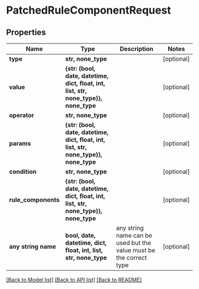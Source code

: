 # PatchedRuleComponentRequest


## Properties
Name | Type | Description | Notes
------------ | ------------- | ------------- | -------------
**type** | **str, none_type** |  | [optional] 
**value** | **{str: (bool, date, datetime, dict, float, int, list, str, none_type)}, none_type** |  | [optional] 
**operator** | **str, none_type** |  | [optional] 
**params** | **{str: (bool, date, datetime, dict, float, int, list, str, none_type)}, none_type** |  | [optional] 
**condition** | **str, none_type** |  | [optional] 
**rule_components** | **{str: (bool, date, datetime, dict, float, int, list, str, none_type)}, none_type** |  | [optional] 
**any string name** | **bool, date, datetime, dict, float, int, list, str, none_type** | any string name can be used but the value must be the correct type | [optional]

[[Back to Model list]](../README.md#documentation-for-models) [[Back to API list]](../README.md#documentation-for-api-endpoints) [[Back to README]](../README.md)


